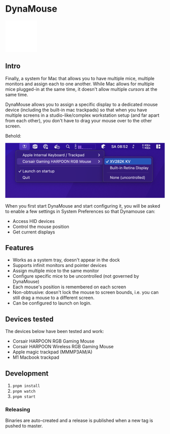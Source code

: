 # DynaMouse

![](./media/icon-mac.png)

## Intro

Finally, a system for Mac that allows you to have multiple mice, multiple monitors and assign each to one another. 
While Mac allows for multiple mice plugged-in at the same time, it doesn't allow multiple _cursors_ at the same time. 

DynaMouse allows you to assign a specific display to a dedicated mouse device (including the built-in mac trackpads) so that when you have multiple screens in a studio-like/complex workstation setup (and far apart from each other), you don't have to drag your mouse over to the other screen.

Behold:

![](./screenshot.png)

When you first start DynaMouse and start configuring it, you will be asked to enable a few settings in System Preferences so that Dynamouse can:

* Access HID devices
* Control the mouse position
* Get current displays

## Features

* Works as a system tray, doesn't appear in the dock
* Supports infinit monitors and pointer devices
* Assign multiple mice to the same monitor
* Configure specific mice to be uncontrolled (not governed by DynaMouse)
* Each mouse's position is remembered on each screen
* Non-obtrusive: doesn't lock the mouse to screen bounds, i.e. you can still drag a mouse to a different screen.
* Can be configured to launch on login.

## Devices tested

The devices below have been tested and work:

* Corsair HARPOON RGB Gaming Mouse
* Corsair HARPOON Wireless RGB Gaming Mouse
* Apple magic trackpad (‎MMMP3AM/A)
* M1 Macbook trackpad

## Development

1. `pnpm install`
2. `pnpm watch`
3. `pnpm start`

### Releasing

Binaries are auto-created and a release is published when a new tag is pushed to master. 
